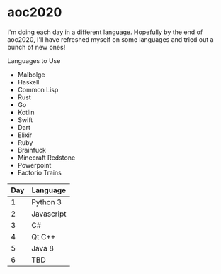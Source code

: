 # aoc2020

I'm doing each day in a different language.
Hopefully by the end of aoc2020, I'll have refreshed myself on some languages and tried out a bunch of new ones!

Languages to Use
* Malbolge 
* Haskell
* Common Lisp
* Rust
* Go
* Kotlin
* Swift
* Dart
* Elixir
* Ruby
* Brainfuck
* Minecraft Redstone
* Powerpoint
* Factorio Trains

| Day | Language   |
| --- | --------   |
| 1   | Python 3   |
| 2   | Javascript |
| 3   | C#         |
| 4   | Qt C++     |
| 5   | Java 8     |
| 6   | TBD        |
